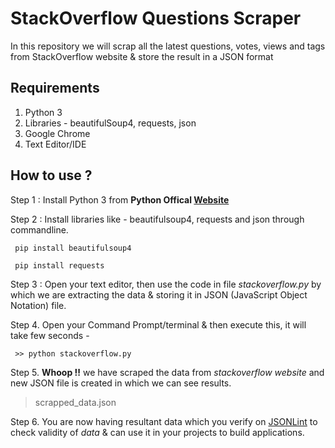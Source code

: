 # StackOverflow Questions Scraper
In this repository we will scrap all the latest questions, votes, views and tags from StackOverflow website & store the result in a JSON format

## Requirements
1. Python 3
2. Libraries - beautifulSoup4, requests, json 
3. Google Chrome 
4. Text Editor/IDE

## How to use ?

Step 1 : Install Python 3 from **Python Offical [Website](https://www.python.org/)**

Step 2 : Install libraries like - beautifulsoup4, requests and json through commandline.

``` pip install beautifulsoup4```

``` pip install requests```

Step 3 : Open your text editor, then use the code in file *stackoverflow.py* by which we are extracting the data & storing it in JSON (JavaScript Object Notation) file.

Step 4. Open your Command Prompt/terminal & then execute this, it will take few seconds - 

``` >> python stackoverflow.py```

Step 5. **Whoop !!** we have scraped the data from *stackoverflow website* and new JSON file is created in which we can see results.

> scrapped_data.json

Step 6. You are now having resultant data which you verify on [JSONLint](https://jsonlint.com/) to check validity of *data* & can use it in your projects to build applications.  

